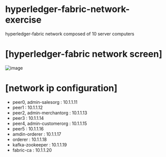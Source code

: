 # hyperledger-fabric-network-exercise
hyperledger-fabric network composed of 10 server computers




# [hyperledger-fabric network screen] 
![image](https://user-images.githubusercontent.com/24874209/76379022-50313a80-6392-11ea-87b1-7ec1d4b536a0.png)

# [network ip configuration]

* peer0, admin-salesorg : 10.1.1.11
* peer1 : 10.1.1.12
* peer2, admin-merchantorg : 10.1.1.13
* peer3 : 10.1.1.14
* peer4, admin-customerorg : 10.1.1.15
* peer5 : 10.1.1.16
* amdin-orderer : 10.1.1.17
* orderer : 10.1.1.18
* kafka-zookeeper : 10.1.1.19
* fabric-ca : 10.1.1.20
